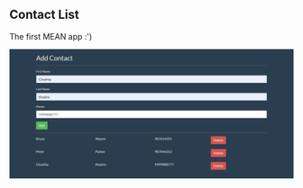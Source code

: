 ## Contact List
The first MEAN app :')

![contact_list](https://github.com/CheshtaK/web-development/blob/master/Mini%20Projects/screenshots/contact_list.jpg)
